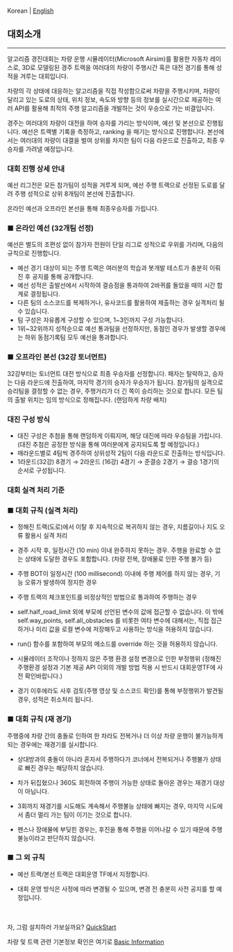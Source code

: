Korean | [English](./README_Eng.md)

## 대회소개 
------------------------

알고리즘 경진대회는 차량 운행 시뮬레이터(Microsoft Airsim)를 활용한 자동차 레이스로, 3D로 모델링된 경주 트랙을 여러대의 차량이 주행시간 혹은 대전 경기를 통해 성적을 겨루는 대회입니다. 

차량의 각 상태에 대응하는 알고리즘을 직접 작성함으로써 차량을 주행시키며, 차량이 달리고 있는 도로의 상태, 위치 정보, 속도와 방향 등의 정보를 실시간으로 제공하는 여러 API를 활용해 최적의 주행 알고리즘을 개발하는 것이 우승으로 가는 비결입니다. 

경주는 여러대의 차량이 대전을 하여 승자를 가리는 방식이며, 예선 및 본선으로 진행됩니다. 예선은 트랙별 기록을 측정하고, ranking 을 매기는 방식으로 진행합니다. 본선에서는 여러대의 차량이 대결을 벌여 상위를 차지한 팀이 다음 라운드로 진출하고, 최종 우승자를 가려낼 예정입니다.



### 대회 진행 상세 안내


예선 리그전은 모든 참가팀이 성적을 겨루게 되며, 예선 주행 트랙으로 선정된 도로를 달려 주행 성적으로 상위 8개팀이 본선에 진출합니다.

온라인 예선과 오프라인 본선을 통해 최종우승자를 가립니다.



### ■ 온라인 예선 (32개팀 선정)

예선은 별도의 조편성 없이 참가자 전원이 단일 리그로 성적으로 우위를 가리며, 다음의 규칙으로 진행합니다.

- 예선 경기 대상이 되는 주행 트랙은 여러분의 학습과 봇개발 테스트가 충분히 이뤄진 후 공지를 통해 공개합니다.
- 예선 성적은 출발선에서 시작하여 결승점을 통과하여 2바퀴를 돌았을 때의 시간 합계로 결정됩니다.
- 다른 팀의 소스코드를 복제하거나, 유사코드를 활용하여 제출하는 경우 실격처리 될 수 있습니다.
- 팀 구성은 자유롭게 구성할 수 있으며, 1~3인까지 구성 가능합니다.
- 1위~32위까지 성적순으로 예선 통과팀을 선정하지만, 동점인 경우가 발생할 경우에는 하위 동점기록팀 모두 예선을 통과합니다.


### ■ 오프라인 본선 (32강 토너먼트)

32강부터는 토너먼트 대전 방식으로 최종 우승자를 선정합니다. 패자는 탈락하고, 승자는 다음 라운드에 진출하여, 마지막 경기의 승자가 우승자가 됩니다. 참가팀의 실격으로 승리팀을 결정할 수 없는 경우, 주행거리가 더 긴 쪽이 승리하는 것으로 합니다. 모든 팀의 출발 위치는 임의 방식으로 정해집니다. (랜덤하게 차량 배치)


### 대진 구성 방식

- 대진 구성은 추첨을 통해 랜덤하게 이뤄지며, 해당 대진에 따라 우승팀을 가립니다.  
  (대진 추첨은 공정한 방식을 통해 여러분에게 공지되도록 할 예정입니다.)
- 매라운드별로 4팀씩 경주하여 상위성적 2팀이 다음 라운드로 진출하는 방식입니다.
- 1라운드(32강) 8경기 → 2라운드 (16강) 4경기 → 준결승 2경기 → 결승 1경기의 순서로 구성됩니다.


### 대회 실격 처리 기준

### ■ 대회 규칙 (실격 처리)

- 정해진 트랙(도로)에서 이탈 후 지속적으로 복귀하지 않는 경우, 지름길이나 지도 오류 활용시 실격 처리

- 경주 시작 후, 일정시간 (10 min) 이내 완주하지 못하는 경우. 주행을 완료할 수 없는 상태에 도달한 경우도 포함합니다. (차량 전복, 장애물로 인한 주행 불가 등)

- 주행 BOT이 일정시간 (100 millisecond) 이내에 주행 제어를 하지 않는 경우, 기능 오류가 발생하여 정지한 경우

- 주행 트랙의 체크포인트를 비정상적인 방법으로 통과하여 주행하는 경우

- self.half_road_limit 외에 부모에 선언된 변수의 값에 접근할 수 없습니다. 이 밖에 self.way_points, self.all_obstacles 를 비롯한 여타 변수에 대해서는, 직접 접근하거나 미리 값을 로컬 변수에 저장해두고 사용하는 방식을 허용하지 않습니다.

- run() 함수를 포함하여 부모의 메소드를 override 하는 것을 허용하지 않습니다.

- 시뮬레이터 조작이나 정하지 않은 주행 환경 설정 변경으로 인한 부정행위 (정해진 주행환경 설정과 기본 제공 API 이외의 개발 방법 적용 시 반드시 대회운영TF에 사전 확인바랍니다.)

- 경기 이후에라도 사후 검토(주행 영상 및 소스코드 확인)를 통해 부정행위가 발견될 경우, 성적은 취소처리 됩니다.



### ■ 대회 규칙 (재 경기)

주행중에 차량 간의 충돌로 인하여 한 차라도 전복거나 더 이상 차량 운행이 불가능하게 되는 경우에는 재경기를 실시합니다.

- 상대방과의 충돌이 아니라 혼자서 주행하다가 코너에서 전복되거나 주행불가 상태로 빠진 경우는 해당하지 않습니다.

- 차가 뒤집혔으나 360도 회전하여 주행이 가능한 상태로 돌아온 경우는 재경기 대상이 아닙니다.

- 3회까지 재경기를 시도해도 계속해서 주행불능 상태에 빠지는 경우, 마지막 시도에서 좀더 멀리 가는 팀이 이기는 것으로 합니다.

- 펜스나 장애물에 부딪힌 경우는, 후진을 통해 주행을 이어나갈 수 있기 때문에 주행불능이라고 판단하지 않습니다.



### ■ 그 외 규칙

- 예선 트랙/본선 트랙은 대회운영 TF에서 지정합니다.

- 대회 운영 방식은 사정에 따라 변경될 수 있으며, 변경 전 충분히 사전 공지를 할 예정입니다.

<br><br>
자, 그럼 설치하러 가보실까요? [QuickStart](./QuickStart/Readme.md)

차량 및 트랙 관련 기본정보 확인은 여기로 [Basic Information](./Guide/Basic_Info.md)

